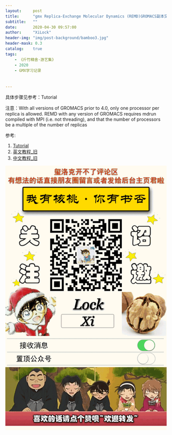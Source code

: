 ```yaml
---
layout:     post
title:      "gmx Replica-Exchange Molecular Dynamics (REMD)GROMACS副本交换分子动力学"
subtitle:   ""
date:       2020-04-30 09:57:00
author:     "XiLock"
header-img: "img/post-background/bamboo3.jpg"
header-mask: 0.3
catalog:    true
tags:
    - 《斤竹精舍·游艺集》
    - 2020
    - GMX学习记录


---
```




具体步骤见参考：Tutorial  

注意：With all versions of GROMACS prior to 4.0, only one processor per replica is allowed. REMD with any version of GROMACS requires mdrun compiled with MPI (i.e. not threading), and that the number of processors be a multiple of the number of replicas

参考:
1. [Tutorial](http://www.gromacs.org/Documentation_of_outdated_version/Tutorials/GROMACS_USA_Workshop_and_Conference_2013/An_introduction_to_replica_exchange_simulations%3A_Mark_Abraham%2C_Session_1B)
1. [英文教程_旧](http://www.gromacs.org/Documentation/How-tos/REMD)
1. [中文教程_旧](http://jerkwin.github.io/2019/11/27/GROMACS%E5%89%AF%E6%9C%AC%E4%BA%A4%E6%8D%A2%E5%88%86%E5%AD%90%E5%8A%A8%E5%8A%9B%E5%AD%A6/)

![](/img/wc-tail.GIF)
